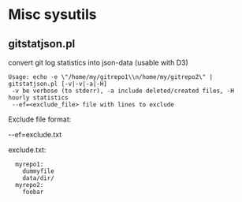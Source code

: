 Misc sysutils
=============

  gitstatjson.pl
  --------------

  convert git log statistics into json-data (usable with D3)

    Usage: echo -e \"/home/my/gitrepo1\\n/home/my/gitrepo2\" | gitstatjson.pl [-v|-v|-a|-H]
     -v be verbose (to stderr), -a include deleted/created files, -H hourly statistics
     --ef=<exclude_file> file with lines to exclude

  Exclude file format:

  --ef=exclude.txt

  exclude.txt:

      myrepo1:
        dummyfile
        data/dir/
      myrepo2:
        foobar

